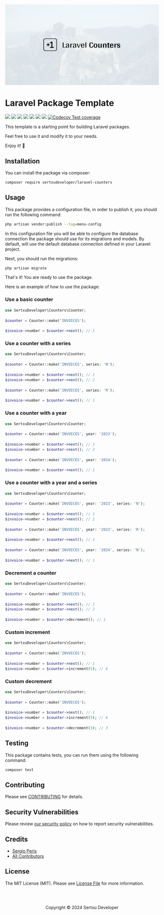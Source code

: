 
<p align="center"><img src="/art/socialcard.png" alt="Counters"></p>

# Laravel Package Template

![](https://img.shields.io/github/v/release/sertxudeveloper/laravel-counters) ![](https://github.com/sertxudeveloper/laravel-counters/actions/workflows/tests.yml/badge.svg) ![](https://img.shields.io/github/license/sertxudeveloper/laravel-counters) ![](https://img.shields.io/github/repo-size/sertxudeveloper/laravel-counters) ![](https://img.shields.io/packagist/dt/sertxudeveloper/laravel-counters) ![](https://img.shields.io/github/issues/sertxudeveloper/laravel-counters) ![](https://img.shields.io/packagist/php-v/sertxudeveloper/laravel-counters) [![Codecov Test coverage](https://img.shields.io/codecov/c/github/sertxudeveloper/laravel-counters)](https://app.codecov.io/gh/sertxudeveloper/laravel-counters)

This template is a starting point for building Laravel packages.

Feel free to use it and modify it to your needs.

Enjoy it! 🚀

## Installation

You can install the package via composer:

```bash
composer require sertxudeveloper/laravel-counters
```

## Usage

This package provides a configuration file, in order to publish it, you should run the following command:

```bash
php artisan vendor:publish --tag=menu-config
```

In this configuration file you will be able to configure the database connection the package should use for its migrations and models.
By default, will use the default database connection defined in your Laravel project.

Next, you should run the migrations:

```bash
php artisan migrate
```

That's it! You are ready to use the package.

Here is an example of how to use the package:

### Use a basic counter

```php
use SertxuDeveloper\Counters\Counter;

$counter = Counter::make('INVOICES');

$invoice->number = $counter->next(); // 1
```

### Use a counter with a series

```php
use SertxuDeveloper\Counters\Counter;

$counter = Counter::make('INVOICES', series: 'N');

$invoice->number = $counter->next(); // 1
$invoice->number = $counter->next(); // 2

$counter = Counter::make('INVOICES', series: 'R');

$invoice->number = $counter->next(); // 1
```

### Use a counter with a year

```php
use SertxuDeveloper\Counters\Counter;

$counter = Counter::make('INVOICES', year: '2023');

$invoice->number = $counter->next(); // 1
$invoice->number = $counter->next(); // 2

$counter = Counter::make('INVOICES', year: '2024');

$invoice->number = $counter->next(); // 1
```

### Use a counter with a year and a series

```php
use SertxuDeveloper\Counters\Counter;

$counter = Counter::make('INVOICES', year: '2023', series: 'N');

$invoice->number = $counter->next(); // 1
$invoice->number = $counter->next(); // 2

$counter = Counter::make('INVOICES', year: '2023', series: 'R');

$invoice->number = $counter->next(); // 1

$counter = Counter::make('INVOICES', year: '2024', series: 'N');

$invoice->number = $counter->next(); // 1
```

### Decrement a counter

```php
use SertxuDeveloper\Counters\Counter;

$counter = Counter::make('INVOICES');

$invoice->number = $counter->next(); // 1
$invoice->number = $counter->next(); // 2

$invoice->number = $counter->decrement(); // 1
```

### Custom increment

```php
use SertxuDeveloper\Counters\Counter;

$counter = Counter::make('INVOICES');

$invoice->number = $counter->next(); // 1
$invoice->number = $counter->increment(5); // 6
```

### Custom decrement

```php
use SertxuDeveloper\Counters\Counter;

$counter = Counter::make('INVOICES');

$invoice->number = $counter->next(); // 1
$invoice->number = $counter->increment(5); // 6

$invoice->number = $counter->decrement(3); // 3
```

## Testing

This package contains tests, you can run them using the following command:

```bash
composer test
```

## Contributing

Please see [CONTRIBUTING](https://github.com/sertxudeveloper/.github/blob/main/CONTRIBUTING.md) for details.

## Security Vulnerabilities

Please review [our security policy](../../security/policy) on how to report security vulnerabilities.

## Credits

- [Sergio Peris](https://github.com/sertxudev)
- [All Contributors](../../contributors)

## License

The MIT License (MIT). Please see [License File](LICENSE.md) for more information.

<br><br>
<p align="center">Copyright © 2024 Sertxu Developer</p>
